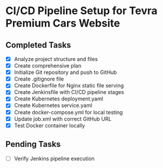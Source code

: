 # CI/CD Pipeline Setup for Tevra Premium Cars Website

## Completed Tasks
- [x] Analyze project structure and files
- [x] Create comprehensive plan
- [x] Initialize Git repository and push to GitHub
- [x] Create .gitignore file
- [x] Create Dockerfile for Nginx static file serving
- [x] Create Jenkinsfile with CI/CD pipeline stages
- [x] Create Kubernetes deployment.yaml
- [x] Create Kubernetes service.yaml
- [x] Create docker-compose.yml for local testing
- [x] Update job.xml with correct GitHub URL
- [x] Test Docker container locally

## Pending Tasks
- [ ] Verify Jenkins pipeline execution
